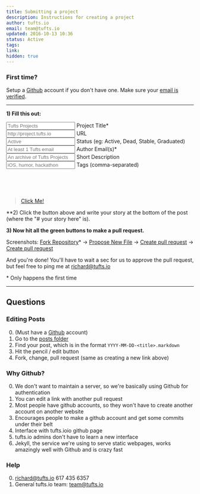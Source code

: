 ```yaml
---
title: Submitting a project
description: Instructions for creating a project
author: tufts.io
email: team@tufts.io
updated: 2016-10-13 10:36
status: Active
tags:
link:
hidden: true
---
```


### First time?

Setup a [Github](https://github.com/join) account if you don't have one.  Make sure your [email is verified](https://help.github.com/articles/verifying-your-email-address/).

___

**1) Fill this out:**

<style type="text/css">
  #form-errors {
    margin: 30px 0px;
  }
  .form-has-errors {
    background-color: #F4CCCC;
  }
  .form-has-no-errors {
    background-color: #D9EAD3;
  }
</style>

<link href='http://fonts.googleapis.com/css?family=Open+Sans:400,300,600,700,800' rel='stylesheet' type='text/css'>

<form action="#" id="short-url-generator">
  <div class="row">
    <input type="text" name="title-input" id="title-input" maxlength="300" onkeyup="changeContentText()" placeholder="Tufts Projects"/>
    <label id="title-label" for="title-input">Project Title*</label>
  </div>
  <div class="row">
    <input type="text" name="url-input" id="url-input" maxlength="500" onkeyup="changeContentText()" placeholder="http://project.tufts.io"/>
    <label id="url-input-label" for="url-input">URL</label>
  </div>

  <div class="row">
    <input type="text" name="status-input" id="status-input" maxlength="100" onkeyup="changeContentText()" placeholder="Active"/>
    <label id="status-label" for="status-input">Status (eg: Active, Dead, Stable, Graduated)</label>
  </div>

  <div class="row">
    <input type="text" name="email-input" id="email-input" maxlength="500" onkeyup="changeContentText()" placeholder="At least 1 Tufts email"/>
    <label id="email-input-label" for="email-input">Author Email(s)*</label>
  </div>

  <div class="row">
    <input type="text" name="description-input" id="description-input" maxlength="200" onkeyup="changeContentText()" placeholder="An archive of Tufts Projects"/>
    <label id="description-input-label" for="description-input">Short Description</label>
  </div>

  <div class="row">
    <input type="text" name="tags-input" id="tags-input" maxlength="200" onkeyup="changeContentText()" placeholder="iOS, humor, hackathon"/>
    <label id="tags-input-label" for="tags-input">Tags (comma-separated)</label>
  </div>

  <div id="form-errors"><br></div>
</form>

><a id="create-link-button" href="https://github.com/TuftsCSX/go.tufts.io/new/master/_posts" class="btn" target="_blank">Click Me!</a>

**2) Click the button above and write your story at the bottom of the post (where the "# your story here" is).

**3) Now hit all the green buttons to make a pull request.**

Screenshots: [Fork Repository](http://imgur.com/qqACnUc.png)\* -> [Propose New File](http://imgur.com/jg67WRl.png) -> [Create pull request](http://imgur.com/fomzGmd.png) -> [Create pull request](http://imgur.com/62kmbe4.png)


And you're done! You'll have to wait a sec for us to approve the pull request, but feel free to ping me at richard@tufts.io

\* Only happens the first time

___

## Questions

### Editing Posts
0. (Must have a [Github](https://github.com/join) account)
0. Go to the [posts folder](https://github.com/tuftsio/projects/tree/master/_posts)
0. Find your post, which is in the format `YYYY-MM-DD-<title>.markdown`
0. Hit the pencil / edit button
0. Fork, change, pull request (same as creating a new link above)

### Why Github?

0. We don't want to maintain a server, so we're basically using Github for authentication
0. You can edit a link with another pull request
0. Most people have github accounts, so they won't have to create another account on another website
0. Encourages people to make a github account and get some commits under their belt
0. Interface with tufts.ioio github page
0. tufts.io admins don't have to learn a new interface
0. Jekyll, the service we're using to serve static webpages, works amazingly well with Github and is crazy fast

### Help
0. [richard@tufts.io](mailto:richard@tufts.io) 617 435 6357
0. General tufts.io team: [team@tufts.io](mailto:team@tufts.io)

<script type="text/javascript">
  var today = new Date();

  function changeContentText() {
    var title = document.getElementById('title-input').value;
    var url = document.getElementById('url-input').value;
    var status = document.getElementById('status-input').value;
    var email = document.getElementById('email-input').value;
    var desc = document.getElementById('description-input').value;
    var tags = document.getElementById('tags-input').value;

    var year = today.getFullYear();
    var month = today.getMonth()+1;
    var day = today.getDate();
    if (month < 10) {
      month = "0" + month;
    };
    if (day < 10) {
      day = "0" + day;
    };

    if (url.indexOf("://") == -1 && url.length > 0) {
      url = "http://"+url;
    }

    var fileName = year+"-"+month+"-"+day+"-"+title+".markdown";
    var bodyText = "---\ntitle: "+title+"\nlink: "+url+"\nstatus: " + status +"\nauthor: " + email +"\ndescription: \"" + desc + "\""+"\ntags: "+tags+"\n---\n"+"# Your story here";
    var bodyText = encodeURIComponent(bodyText);
    var errorCount = showErrorMessages(title, email);
    setCreatButtonLink(errorCount, fileName, bodyText, title, email);
  }

  function showErrorMessages(title, email) {
    var result = "Errors:<ul style='margin-top:0px'>";
    var div = document.getElementById('form-errors');
    var errorCount = 0;

    if (title.length == 0) {
      errorCount += 1;
      result += "<li>Must include a title</li>";
    }

    var emailError = "";
    if (email.indexOf("@tufts.edu") == -1 && email.indexOf("@tufts.io") == -1) {
      errorCount += 1;
      result += "<li>Must include at least 1 Tufts email</li>";
    }

    if (errorCount == 0) {
      result = "<b>2) Good to Go! Click the button below:</b>";
      div.className = "form-has-no-errors";
    } else {
      div.className = "form-has-errors";
    }
    div.innerHTML = result+"</ul>";
    return errorCount;
  }

  function setCreatButtonLink(errorCount, fileName, bodyText, title, email) {
    var button = document.getElementById('create-link-button');
    var base = "https://github.com/tuftsio/projects/new/master?filename=_posts/";
    var description = "asdf";
    if (errorCount == 0) {
      button.className = "btn btn-info";
      button.innerHTML = "Click me!";
      button.href = base + fileName + "&value=" + bodyText + "&message=Creating /" + title + " by " + email + "&description=" + description;
      button.target = "_blank";
    } else {
      button.className = "btn btn-danger";
      button.innerHTML = "Please fix the errors above";
      button.href = "#short-url-generator";
      button.target = "";
    }
  }
  changeContentText();
</script>
